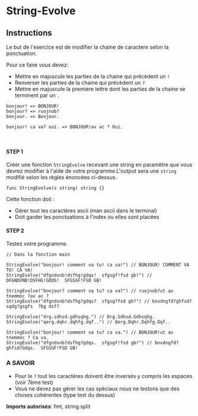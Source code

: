 # String-Evolve

## Instructions

Le but de l'exercice est de modifier la chaine de caractere selon la ponctuation.

Pour ce faire vous devez:
- Mettre en majuscule les parties de la chaine qui précèdent un `!`
- Renverser les parties de la chaine qui précèdent un `?`
- Mettre en majuscule la premiere lettre dont les parties de la chaine se terminent par un `.`

```
bonjour! => BONJOUR!
bonjour? => ruojnob?
bonjour. => Bonjour.

bonjour! ca va? oui. => BONJOUR!av ac ? Oui.
```
<br>

#### STEP 1

Créer une fonction `StringEvolve` recevant une string en paramètre que vous devrez modifier à l'aide de votre programme.L'output sera une `string` modifié selon les règles énoncées ci-dessus.

``` golang
func StringEvolve(s string) string {}
```

Cette fonction doit : 
* Gérer tout les caractères ascii (man ascii dans le terminal)
* Doit garder les ponctuations à l'index ou elles sont placées

#### STEP 2

Testez votre programme.

```
// Dans la fonction main

StringEvolve("bonjour! comment va tu! ca va!") // BONJOUR! COMMENT VA TU! CA VA!
StringEvolve("dfgndvnb!dsfhg!gdqs!  sfgsgf!fsd gb!") // DFGNDVNB!DSFHG!GDQS!  SFGSGF!FSD GB!

StringEvolve("bonjour? comment va tu? ca va?") // ruojnob?ut av tnemmoc ?av ac ?
StringEvolve("dfgndvnb?dsfhg?gdqs?  sfgsg?fsd gb?") // bnvdngfd?ghfsd?sqdg?gsgfs  ?bg dsf?

StringEvolve("drg.sdhsd.gdhsqhg.") // Drg.Sdhsd.Gdhsqhg.
StringEvolve("qerg.dqhr.dqhfg.dqf..") // Qerg.Dqhr.Dqhfg.Dqf..

StringEvolve("bonjour! comment va tu? ca va.") // BONJOUR!ut av tnemmoc ? Ca va.
StringEvolve("dfgndvnb?dsfhg?gdqs.  sfgsgf!fsd gb!") // bnvdngfd?ghfsd?Gdqs.  SFGSGF!FSD GB!
```

### A SAVOIR

* Pour le `?` tout les caractères doivent être inversés y compris les espaces (voir 7ème test)
* Vous ne devez pas gérer les cas spéciaux nous ne testons que des choses cohérentes (type test du dessus)

**Imports autorisés**: fmt, string.split
